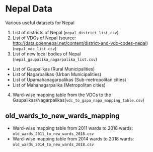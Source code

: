 # Nepal Data
Various useful datasets for Nepal

1. List of districts of Nepal (`nepal_district_list.csv`)
2. List of VDCs of Nepal (source: http://data.opennepal.net/content/district-and-vdc-codes-nepal) (`nepal_vdc_list.csv`)
3. List of new local bodies of Nepal (`nepal_gaupalika_nagarpalika_list.csv`)
  - List of Gaupalikas (Rural Municipalities)
  - List of Nagarpalikas (Urban Municipalities)
  - List of Upamahanagarpalikas (Sub-metropolitan cities)
  - List of Mahanagarpalika (Metropolitan cities)
4. Ward-wise mapping table from the VDCs to the Gaupalikas/Nagarpalikas(`vdc_to_gapa_napa_mapping_table.csv`)

## old_wards_to_new_wards_mapping
- Ward-wise mapping table from 2011 wards to 2018 wards: `old_wards_2011_to_new_wards_2018.csv`
- Ward-wise mapping table from 2014 wards to 2018 wards: `old_wards_2014_to_new_wards_2018.csv`

